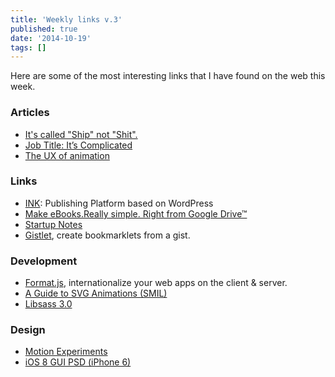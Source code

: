 ```yaml
---
title: 'Weekly links v.3'
published: true
date: '2014-10-19'
tags: []
---
```


Here are some of the most interesting links that I have found on the web this
week.

### Articles

- [It's called "Ship" not "Shit".](http://blog.heyimcat.com/its-called-ship-not-shit/)
- [Job Title: It’s Complicated](http://bradfrostweb.com/blog/post/job-title-its-complicated/)
- [The UX of animation](http://gomakethings.com/the-ux-of-animation/)

### Links

- [INK](http://innnk.net/): Publishing Platform based on WordPress
- [Make eBooks.Really simple. Right from Google Drive™](http://liber.io/)
- [Startup Notes](http://startupnotes.org/)
- [Gistlet](http://gistlet.com/), create bookmarklets from a gist.

### Development

- [Format.js](http://formatjs.io/), internationalize your web apps on the client
  & server.
- [A Guide to SVG Animations (SMIL)](http://css-tricks.com/guide-svg-animations-smil/)
- [Libsass 3.0](https://github.com/sass/libsass/releases/tag/3.0)

### Design

- [Motion Experiments](http://www.michaelvillar.com/motion)
- [iOS 8 GUI PSD (iPhone 6)](http://www.teehanlax.com/tools/iphone/)
